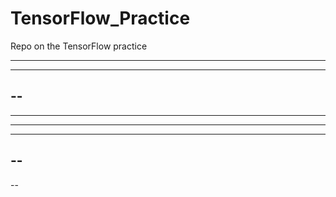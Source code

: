 # TensorFlow_Practice

Repo on the TensorFlow practice

--------
---------
--
--------
----
--------------
------
--
--------
--
